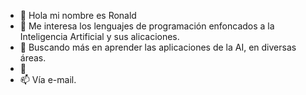 - 👋 Hola mi nombre es Ronald
- 👀 Me interesa los lenguajes de programación enfoncados a la Inteligencia Artificial y sus alicaciones.
- 🌱 Buscando más en aprender las aplicaciones de la AI, en diversas áreas.
- 💞️
- 📫 Vía e-mail.

<!---
RHG89/RHG89 is a ✨ special ✨ repository because its `README.md` (this file) appears on your GitHub profile.
You can click the Preview link to take a look at your changes.
--->
